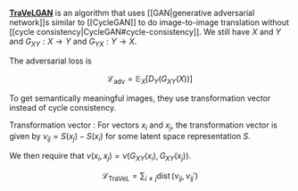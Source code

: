 **[TraVeLGAN](https://arxiv.org/pdf/1902.09631.pdf)** is an algorithm that uses [[GAN|generative adversarial network]]s similar to [[CycleGAN]] to do image-to-image translation without [[cycle consistency|CycleGAN#cycle-consistency]]. We still have $X$ and $Y$ and $G_{XY}: X \to Y$ and $G_{YX}: Y \to X$. 

The adversarial loss is

$$
\mathcal{L}_{\text{adv}} = \mathbb{E}_X\left[ D_Y(G_{XY}(X)) \right]
$$

To get semantically meaningful images, they use transformation vector instead of cycle consistency.

Transformation vector
: For vectors $x_i$ and $x_j$, the transformation vector is given by $\nu_{ij} = S(x_j) - S(x_i)$ for some latent space representation $S$.

We then require that $\nu(x_i , x_j) = \nu(G_{XY}(x_i), G_{XY}(x_j))$.

$$
\mathcal{L}_{\text{TraVeL}} = \sum_{i \neq j} \operatorname{dist}(\nu_{ij}, \nu_{ij}')
$$